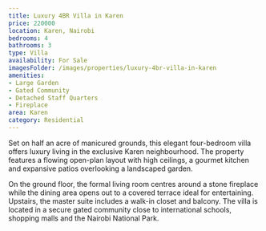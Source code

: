 ```yaml
---
title: Luxury 4BR Villa in Karen
price: 220000
location: Karen, Nairobi
bedrooms: 4
bathrooms: 3
type: Villa
availability: For Sale
imagesFolder: /images/properties/luxury-4br-villa-in-karen
amenities:
- Large Garden
- Gated Community
- Detached Staff Quarters
- Fireplace
area: Karen
category: Residential
---
```


Set on half an acre of manicured grounds, this elegant four-bedroom villa offers luxury living in the exclusive Karen neighbourhood. The property features a flowing open-plan layout with high ceilings, a gourmet kitchen and expansive patios overlooking a landscaped garden.

On the ground floor, the formal living room centres around a stone fireplace while the dining area opens out to a covered terrace ideal for entertaining. Upstairs, the master suite includes a walk-in closet and balcony. The villa is located in a secure gated community close to international schools, shopping malls and the Nairobi National Park.
